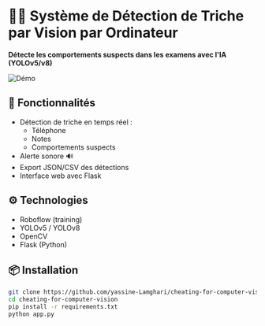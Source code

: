 # 🕵️‍♂️ Système de Détection de Triche par Vision par Ordinateur

**Détecte les comportements suspects dans les examens avec l'IA (YOLOv5/v8)**

![Démo](assets/demo.gif)

## 🚀 Fonctionnalités
- Détection de triche en temps réel :
  - Téléphone
  - Notes
  - Comportements suspects
- Alerte sonore 🔊
- Export JSON/CSV des détections
- Interface web avec Flask

## ⚙️ Technologies
- Roboflow (training)
- YOLOv5 / YOLOv8
- OpenCV
- Flask (Python)

## 📦 Installation
```bash
git clone https://github.com/yassine-Lamghari/cheating-for-computer-vision.git
cd cheating-for-computer-vision
pip install -r requirements.txt
python app.py

